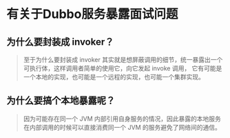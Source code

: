 # 有关于Dubbo服务暴露面试问题

## 为什么要封装成 invoker？
 > 至于为什么要封装成 invoker 其实就是想屏蔽调用的细节，统一暴露出一个可执行体，这样调用者简单的使用它，向它发起 invoke 调用，
 > 它有可能是一个本地的实现，也可能是一个远程的实现，也可能一个集群实现。
> 
## 为什么要搞个本地暴露呢？
> 因为可能存在同一个 JVM 内部引用自身服务的情况，因此暴露的本地服务在内部调用的时候可以直接消费同一个 JVM 的服务避免了网络间的通信。
